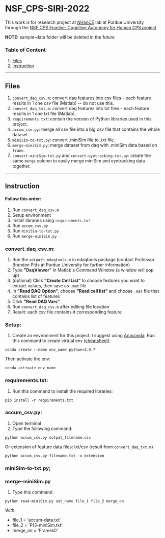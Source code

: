 # NSF_CPS-SIRI-2022

This work is for research project at [*N*HanCE](https://engineering.purdue.edu/NHanCE) lab at Purdue University through the [NSF CPS Frontier: Cognitive Autonomy for Human CPS project](https://autonomy.unm.edu/index.html)

**NOTE:** sample-data folder will be deleted in the future

### Table of Content

1. [Files](#files)
2. [Instruction](#instruction)

---

## Files

1. `convert_daq_csv.m`: convert daq features into csv files - each feature results in 1 one csv file (Matlab) -- do not use this.
2. `convert_daq_txt.m`: convert daq features into txt files - each feature results in 1 one txt file (Matlab).
3. `requirements.txt`: contain the version of Python libraries used in this project.
4. `accum_csv.py`: merge all csv file into a big csv file that contains the whole dataset.
5. `miniSim-to-txt.py`: convert .miniSim file to .txt file.
6. `merge-miniSim.py`: merge dataset from daq with .miniSim data based on `frame`.
7. `convert-miniSim-txt.py` and `convert-eyetracking-txt.py`: create the same `merge` column to easily merge miniSim and eyetracking data together.
---

## Instruction

#### Follow this order:
1. Run `convert_daq_csv.m`
2. Setup environment
3. Install libraries using `requirements.txt`
4. Run `accum_csv.py`
5. Run `miniSim-to-txt.py`
6. Run `merge-miniSim.py`


### convert_daq_csv.m:
1. Run the `setpath_ndaqtools.m` in ndaqtools package (contact Professor Brandon Pitts at Purdue University for further information)
2. Type __"DaqViewer"__ in Matlab's Command Window (a window will pop up)
3. (optional) Click __"Create Cell List"__ to choose features you want to extract values, then save as `.mat` file
4. In __"Read DAQ Option"__, choose __"Read cell list"__ and choose `.mat` file that contains list of features
5. Click __"Read DAQ Vars"__
6. Run `convert_daq_csv.m` after editing file location
7. Result: each csv file contains it corresponding feature

### Setup:
1. Create an environment for this project. I suggest using [Anaconda](https://www.anaconda.com/). Run this command to create virtual env ([cheatsheet](https://anaconda.cloud/conda-cheatsheet)):
```
conda create --name env_name python=3.9.7
```
Then activate the env:
```
conda activate env_name
```

### requirements.txt:
1. Run this command to install the required libraries:
```
pip install -r requirements.txt
```


### accum_csv.py:
1. Open terminal
2. Type the following command:
```
python accum_csv.py output_filename.csv
```
Or extension of feature data files: txt/csv (result from `convert_daq_txt.m`)
```
python accum_csv.py filename.txt -x extension
```

### miniSim-to-txt.py;

### merge-miniSim.py
1. Type this command:
```
python read-miniSim.py out_name file_1 file_2 merge_on
```
*With*:
* file_1 = 'accum-data.txt'
* file_2 = 'P13-miniSim.txt'
* merge_on = 'Frames0'
